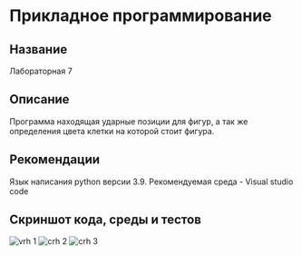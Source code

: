 # Прикладное программирование
## Название
Лабораторная 7
## Описание
Программа находящая ударные позиции для фигур, а так же определения цвета клетки на которой стоит фигура.
## Рекомендации
Язык написания python версии 3.9. Рекомендуемая среда - Visual studio codе
## Скриншот кода, среды и тестов
![vrh 1](https://user-images.githubusercontent.com/113243115/203796745-1ab2e4cf-87ea-460a-866f-d4df6f527308.jpg)
![crh 2](https://user-images.githubusercontent.com/113243115/203796758-dbc5eae8-7a74-4149-9639-ab7bb69e71cf.jpg)
![crh 3](https://user-images.githubusercontent.com/113243115/203796765-9a61f48a-5e4f-4642-b11a-9c4238610a40.jpg)
